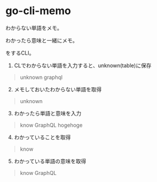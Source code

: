 # go-cli-memo

わからない単語をメモ。

わかったら意味と一緒にメモ。

をするCLI。


1. CLでわからない単語を入力すると、unknown(table)に保存
> unknown graphql
2. メモしておいたわからない単語を取得
> unknown
3. わかったら単語と意味を入力
> know GraphQL hogehoge 
4. わかっていることを取得
> know
5. わかっている単語の意味を取得
> know GraphQL



